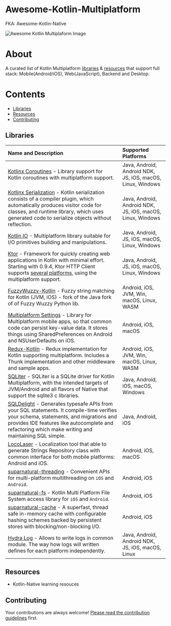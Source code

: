 # Awesome-Kotlin-Multiplatform
FKA: Awesome-Kotlin-Native

![Awesome Kotlin Multiplaform Image](https://github.com/bipinvaylu/awesome-kotlin-multiplatform/blob/master/awesome-kotlin-multiplatform.jpeg)

# About
A curated list of Kotlin Multiplatform [libraries](#libraries) & [resources](#resources) that support full stack: Mobile(Android/iOS), Web(JavaScript), Backend and Desktop.

# Contents
* [Libraries](#libraries)
* [Resources](#resources)
* [Contributing](#contributing)

## Libraries
|Name and Description|Supported Platforms|
|:-|:-|
|[Kotlinx Coroutines](https://github.com/Kotlin/kotlinx.coroutines) - Library support for Kotlin coroutines with multiplatform support.|Java, Android, Android NDK, JS, iOS, macOS, Linux, Windows|
|[Kotlinx Serialization](https://github.com/Kotlin/kotlinx.serialization) - Kotlin serialization consists of a compiler plugin, which automatically produces visitor code for classes, and runtime library, which uses generated code to serialize objects without reflection.|Java, Android, Android NDK, JS, iOS, macOS, Linux, Windows|
|[Kotlin IO](https://github.com/Kotlin/kotlinx-io) - Multiplatform library suitable for I/O primitives building and manipulations.|Java, Android, JS, iOS, macOS, Linux, Windows|
|[Ktor](https://github.com/ktorio/ktor) - Framework for quickly creating web applications in Kotlin with minimal effort. Starting with 0.9.4, Ktor HTTP Client supports [several platforms](https://ktor.io/clients/http-client/multiplatform.html), using the multiplatform support.|Java, Android, JS, iOS, macOS, Linux, Windows|
|[FuzzyWuzzy-Kotlin](https://github.com/willowtreeapps/fuzzywuzzy-kotlin) - Fuzzy string matching for Kotlin (JVM, iOS) - fork of the Java fork of of Fuzzy Wuzzy Python lib.|Android, iOS, JVM, Win, macOS, Linux, WASM| 
|[Multiplatform Settings](https://github.com/russhwolf/multiplatform-settings) - Library for Multiplatform mobile apps, so that common code can persist key-value data. It stores things using SharedPreferences on Android and NSUserDefaults on iOS.|Android, iOS, macOS|
|[Redux-Kotlin](https://reduxkotlin.org) - Redux implementation for Kotlin supporting multiplatform.  Includes a Thunk implementation and other middleware and sample apps.|Android, iOS, JVM, Win, macOS, Linux, WASM|
|[SQLiter](https://github.com/touchlab/SQLiter) - SQLiter is a SQLite driver for Kotlin Multiplatform, with the intended targets of JVM/Android and all flavors of Native that support the sqlite3 c libraries.|Java, Android, iOS, macOS, Windows|
|[SQLDelight](https://github.com/square/sqldelight) - Generates typesafe APIs from your SQL statements. It compile-time verifies your schema, statements, and migrations and provides IDE features like autocomplete and refactoring which make writing and maintaining SQL simple.|Java, Android, iOS|
|[LocoLaser](https://github.com/PocketByte/locolaser-kotlin-mpp-example) - Localization tool that able to generate Strings Repository class with common interface for both mobile platforms: Android and iOS.|Android, iOS, macOS|
|[suparnatural-threading](https://github.com/suparngp/kotlin-multiplatform-projects/tree/master/threading-core) - Convenient APIs for multi-platform multithreading on `iOS` and `Android`.|Android, iOS|
|[suparnatural-fs](https://github.com/suparngp/kotlin-multiplatform-projects/tree/master/fs-core) - Kotlin Multi Platform File System access library for `iOS` and `Android`.|Android, iOS|
|[suparnatural-cache](https://github.com/suparngp/kotlin-multiplatform-projects/tree/master/cache-core) - A superfast, thread safe in-memory cache with configurable hashing schemes backed by persistent stores with blocking/non-blocking I/O.|Android, iOS|
|[Hydra Log](https://github.com/PocketByte/kotlin-hydra-log) - Allows to write logs in common module. The way how logs will written defines for each platform independently.|Java, Android, Android NDK, JS, iOS, macOS, Linux|

## Resources
- Kotlin-Native learning resouces

## Contributing
Your contributions are always welcome! [Please read the contribution guidelines](https://github.com/bipinvaylu/awesome-kotlin-multiplatform/blob/master/contributing.md#contribution-guidelines) first.
